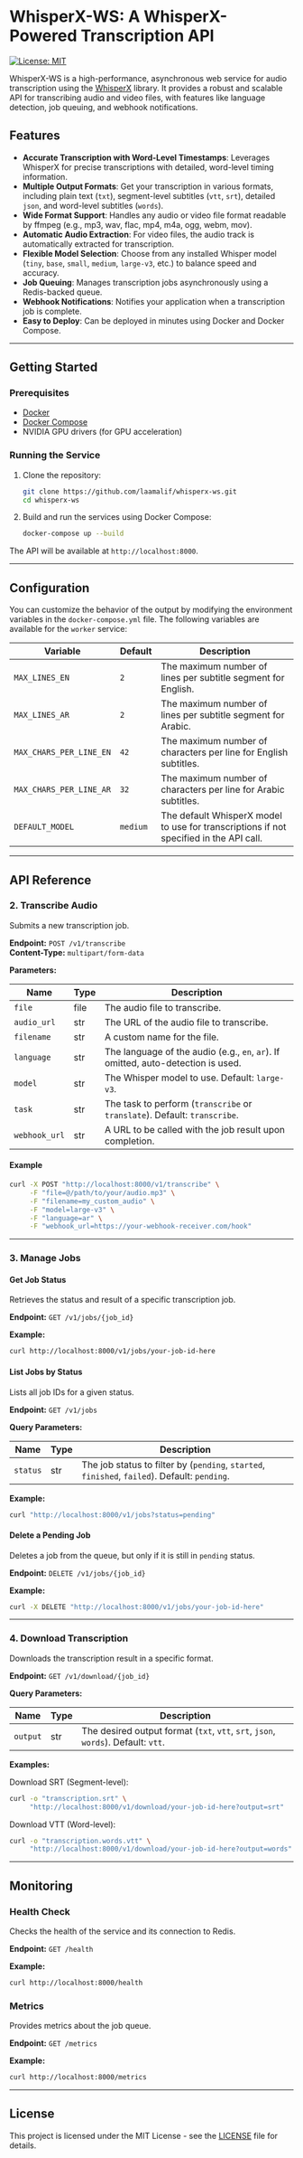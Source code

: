 # WhisperX-WS: A WhisperX-Powered Transcription API

[![License: MIT](https://img.shields.io/badge/License-MIT-yellow.svg)](https://opensource.org/licenses/MIT)

WhisperX-WS is a high-performance, asynchronous web service for audio transcription using the [WhisperX](https://github.com/m-bain/whisperx) library. It provides a robust and scalable API for transcribing audio and video files, with features like language detection, job queuing, and webhook notifications.

## Features

- **Accurate Transcription with Word-Level Timestamps**: Leverages WhisperX for precise transcriptions with detailed, word-level timing information.
- **Multiple Output Formats**: Get your transcription in various formats, including plain text (`txt`), segment-level subtitles (`vtt`, `srt`), detailed `json`, and word-level subtitles (`words`).
- **Wide Format Support**: Handles any audio or video file format readable by ffmpeg (e.g., mp3, wav, flac, mp4, m4a, ogg, webm, mov).
- **Automatic Audio Extraction**: For video files, the audio track is automatically extracted for transcription.
- **Flexible Model Selection**: Choose from any installed Whisper model (`tiny`, `base`, `small`, `medium`, `large-v3`, etc.) to balance speed and accuracy.
- **Job Queuing**: Manages transcription jobs asynchronously using a Redis-backed queue.
- **Webhook Notifications**: Notifies your application when a transcription job is complete.
- **Easy to Deploy**: Can be deployed in minutes using Docker and Docker Compose.

---

## Getting Started

### Prerequisites

- [Docker](https://docs.docker.com/get-docker/)
- [Docker Compose](https://docs.docker.com/compose/install/)
- NVIDIA GPU drivers (for GPU acceleration)

### Running the Service

1.  Clone the repository:
    ```bash
    git clone https://github.com/laamalif/whisperx-ws.git
    cd whisperx-ws
    ```
2.  Build and run the services using Docker Compose:
    ```bash
    docker-compose up --build
    ```

The API will be available at `http://localhost:8000`.

---

## Configuration

You can customize the behavior of the output by modifying the environment variables in the `docker-compose.yml` file. The following variables are available for the `worker` service:

| Variable                  | Default | Description |
|---------------------------|---------|-------------|
| `MAX_LINES_EN`            | `2`     | The maximum number of lines per subtitle segment for English. |
| `MAX_LINES_AR`            | `2`     | The maximum number of lines per subtitle segment for Arabic. |
| `MAX_CHARS_PER_LINE_EN`   | `42`    | The maximum number of characters per line for English subtitles. |
| `MAX_CHARS_PER_LINE_AR`   | `32`    | The maximum number of characters per line for Arabic subtitles. |
| `DEFAULT_MODEL`           | `medium`| The default WhisperX model to use for transcriptions if not specified in the API call. |

---

## API Reference



### 2. Transcribe Audio

Submits a new transcription job.

**Endpoint:** `POST /v1/transcribe`  
**Content-Type:** `multipart/form-data`

**Parameters:**

| Name        | Type | Description |
|-------------|------|-------------|
| `file`        | file | The audio file to transcribe. |
| `audio_url`   | str  | The URL of the audio file to transcribe. |
| `filename`    | str  | A custom name for the file. |
| `language`    | str  | The language of the audio (e.g., `en`, `ar`). If omitted, auto-detection is used. |
| `model`       | str  | The Whisper model to use. Default: `large-v3`. |
| `task`        | str  | The task to perform (`transcribe` or `translate`). Default: `transcribe`. |
| `webhook_url` | str  | A URL to be called with the job result upon completion. |

#### Example
```bash
curl -X POST "http://localhost:8000/v1/transcribe" \
     -F "file=@/path/to/your/audio.mp3" \
     -F "filename=my_custom_audio" \
     -F "model=large-v3" \
     -F "language=ar" \
     -F "webhook_url=https://your-webhook-receiver.com/hook"
```

---

### 3. Manage Jobs

#### Get Job Status

Retrieves the status and result of a specific transcription job.

**Endpoint:** `GET /v1/jobs/{job_id}`

**Example:**
```bash
curl http://localhost:8000/v1/jobs/your-job-id-here
```

#### List Jobs by Status

Lists all job IDs for a given status.

**Endpoint:** `GET /v1/jobs`

**Query Parameters:**

| Name   | Type | Description |
|--------|------|-------------|
| `status` | str  | The job status to filter by (`pending`, `started`, `finished`, `failed`). Default: `pending`. |

**Example:**
```bash
curl "http://localhost:8000/v1/jobs?status=pending"
```

#### Delete a Pending Job

Deletes a job from the queue, but only if it is still in `pending` status.

**Endpoint:** `DELETE /v1/jobs/{job_id}`

**Example:**
```bash
curl -X DELETE "http://localhost:8000/v1/jobs/your-job-id-here"
```

---

### 4. Download Transcription

Downloads the transcription result in a specific format.

**Endpoint:** `GET /v1/download/{job_id}`

**Query Parameters:**

| Name   | Type | Description |
|--------|------|-------------|
| `output` | str  | The desired output format (`txt`, `vtt`, `srt`, `json`, `words`). Default: `vtt`. |

**Examples:**

Download SRT (Segment-level):
```bash
curl -o "transcription.srt" \
     "http://localhost:8000/v1/download/your-job-id-here?output=srt"
```

Download VTT (Word-level):
```bash
curl -o "transcription.words.vtt" \
     "http://localhost:8000/v1/download/your-job-id-here?output=words"
```

---

## Monitoring

### Health Check

Checks the health of the service and its connection to Redis.

**Endpoint:** `GET /health`

**Example:**
```bash
curl http://localhost:8000/health
```

### Metrics

Provides metrics about the job queue.

**Endpoint:** `GET /metrics`

**Example:**
```bash
curl http://localhost:8000/metrics
```

---

## License

This project is licensed under the MIT License - see the [LICENSE](LICENSE) file for details.

